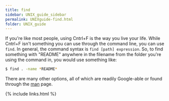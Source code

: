 ```yaml
---
title: find
sidebar: UNIX_guide_sidebar
permalink: UNIXguide-find.html
folder: UNIX_guide
---
```


<link rel="stylesheet" href="css/theme-blue.css">

If you're like most people, using Cntrl+F is the way you live your life.
While Cntrl+F isn't something you can use through the command line, you can use
`find`. In general, the command syntax is `find [path] expression`.
So, to find something with "README" anywhere in the filename from the folder
you're using the command in, you would use something like:
```bash
$ find . -name *README*
```
There are many other options, all of which are readily Google-able or found
through the [man](UNIXguide-man-pages.html) page.

{% include links.html %}
